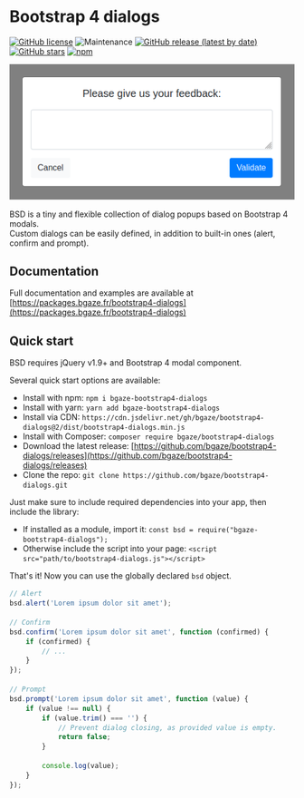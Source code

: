 # Bootstrap 4 dialogs

[![GitHub license](https://img.shields.io/github/license/bgaze/bootstrap4-dialogs)](https://github.com/bgaze/bootstrap4-dialogs/blob/master/LICENSE)
![Maintenance](https://img.shields.io/maintenance/yes/2020)
[![GitHub release (latest by date)](https://img.shields.io/github/v/release/bgaze/bootstrap4-dialogs)](https://github.com/bgaze/bootstrap4-dialogs/releases)
[![GitHub stars](https://img.shields.io/github/stars/bgaze/bootstrap4-dialogs)](https://github.com/bgaze/bootstrap4-dialogs/stargazers)
[![npm](https://img.shields.io/npm/dt/bgaze-bootstrap4-dialogs)](https://www.npmjs.com/package/bgaze-bootstrap4-dialogs)

<p align="center">
    <img src="./readme.png">
</p>

BSD is a tiny and flexible collection of dialog popups based on Bootstrap 4 modals.  
Custom dialogs can be easily defined, in addition to built-in ones (alert, confirm and prompt).

## Documentation

Full documentation and examples are available at [https://packages.bgaze.fr/bootstrap4-dialogs](https://packages.bgaze.fr/bootstrap4-dialogs)

## Quick start

BSD requires jQuery v1.9+ and Bootstrap 4 modal component.

Several quick start options are available:

*   Install with npm: `npm i bgaze-bootstrap4-dialogs`
*   Install with yarn: `yarn add bgaze-bootstrap4-dialogs`
*   Install via CDN: `https://cdn.jsdelivr.net/gh/bgaze/bootstrap4-dialogs@2/dist/bootstrap4-dialogs.min.js`
*   Install with Composer: `composer require bgaze/bootstrap4-dialogs`
*   Download the latest release: [https://github.com/bgaze/bootstrap4-dialogs/releases](https://github.com/bgaze/bootstrap4-dialogs/releases)
*   Clone the repo: `git clone https://github.com/bgaze/bootstrap4-dialogs.git`

Just make sure to include required dependencies into your app, then include the library:

*   If installed as a module, import it: `const bsd = require("bgaze-bootstrap4-dialogs");`
*   Otherwise include the script into your page: `<script src="path/to/bootstrap4-dialogs.js"></script>`

That's it! Now you can use the globally declared `bsd` object.

```javascript
// Alert
bsd.alert('Lorem ipsum dolor sit amet');

// Confirm
bsd.confirm('Lorem ipsum dolor sit amet', function (confirmed) {
    if (confirmed) {
        // ...
    }
});

// Prompt
bsd.prompt('Lorem ipsum dolor sit amet', function (value) {
    if (value !== null) {
        if (value.trim() === '') {
            // Prevent dialog closing, as provided value is empty.
            return false;
        } 

        console.log(value);
    }
});
```
